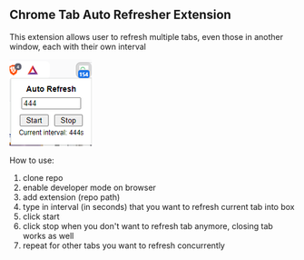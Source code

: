 Chrome Tab Auto Refresher Extension
-
This extension allows user to refresh multiple tabs, even those in another window, each with their own interval

![alt text](image-2.png)

How to use:

1) clone repo
2) enable developer mode on browser
3) add extension (repo path)
4) type in interval (in seconds) that you want to refresh current tab into box
5) click start
6) click stop when you don't want to refresh tab anymore, closing tab works as well
7) repeat for other tabs you want to refresh concurrently

